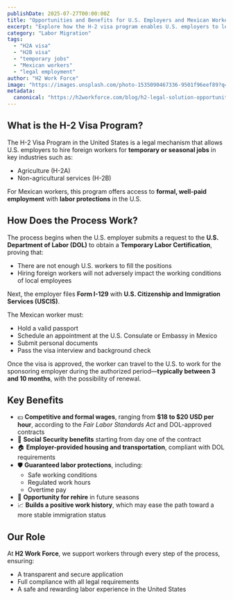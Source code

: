 ```yaml
---
publishDate: 2025-07-27T00:00:00Z
title: "Opportunities and Benefits for U.S. Employers and Mexican Workers"
excerpt: "Explore how the H-2 visa program enables U.S. employers to legally hire Mexican workers for temporary or seasonal jobs, offering formal employment and full legal protections."
category: "Labor Migration"
tags:
  - "H2A visa"
  - "H2B visa"
  - "temporary jobs"
  - "Mexican workers"
  - "legal employment"
author: "H2 Work Force"
image: "https://images.unsplash.com/photo-1535090467336-9501f96eef89?q=80&w=2100&auto=format&fit=crop&ixlib=rb-4.1.0&ixid=M3wxMjA3fDB8MHxwaG90by1wYWdlfHx8fGVufDB8fHx8fA%3D%3D"
metadata:
  canonical: "https://h2workforce.com/blog/h2-legal-solution-opportunities"
---
```


## What is the H-2 Visa Program?

The H-2 Visa Program in the United States is a legal mechanism that allows U.S. employers to hire foreign workers for **temporary or seasonal jobs** in key industries such as:

- Agriculture (H-2A)
- Non-agricultural services (H-2B)

For Mexican workers, this program offers access to **formal, well-paid employment** with **labor protections** in the U.S.

## How Does the Process Work?

The process begins when the U.S. employer submits a request to the **U.S. Department of Labor (DOL)** to obtain a **Temporary Labor Certification**, proving that:

- There are not enough U.S. workers to fill the positions
- Hiring foreign workers will not adversely impact the working conditions of local employees

Next, the employer files **Form I-129** with **U.S. Citizenship and Immigration Services (USCIS)**.

The Mexican worker must:

- Hold a valid passport
- Schedule an appointment at the U.S. Consulate or Embassy in Mexico
- Submit personal documents
- Pass the visa interview and background check

Once the visa is approved, the worker can travel to the U.S. to work for the sponsoring employer during the authorized period—**typically between 3 and 10 months**, with the possibility of renewal.

## Key Benefits

- 💵 **Competitive and formal wages**, ranging from **$18 to $20 USD per hour**, according to the *Fair Labor Standards Act* and DOL-approved contracts
- 🧾 **Social Security benefits** starting from day one of the contract
- 🏠 **Employer-provided housing and transportation**, compliant with DOL requirements
- 🛡️ **Guaranteed labor protections**, including:
  - Safe working conditions
  - Regulated work hours
  - Overtime pay
- 🔁 **Opportunity for rehire** in future seasons
- 📈 **Builds a positive work history**, which may ease the path toward a more stable immigration status

## Our Role

At **H2 Work Force**, we support workers through every step of the process, ensuring:

- A transparent and secure application
- Full compliance with all legal requirements
- A safe and rewarding labor experience in the United States
